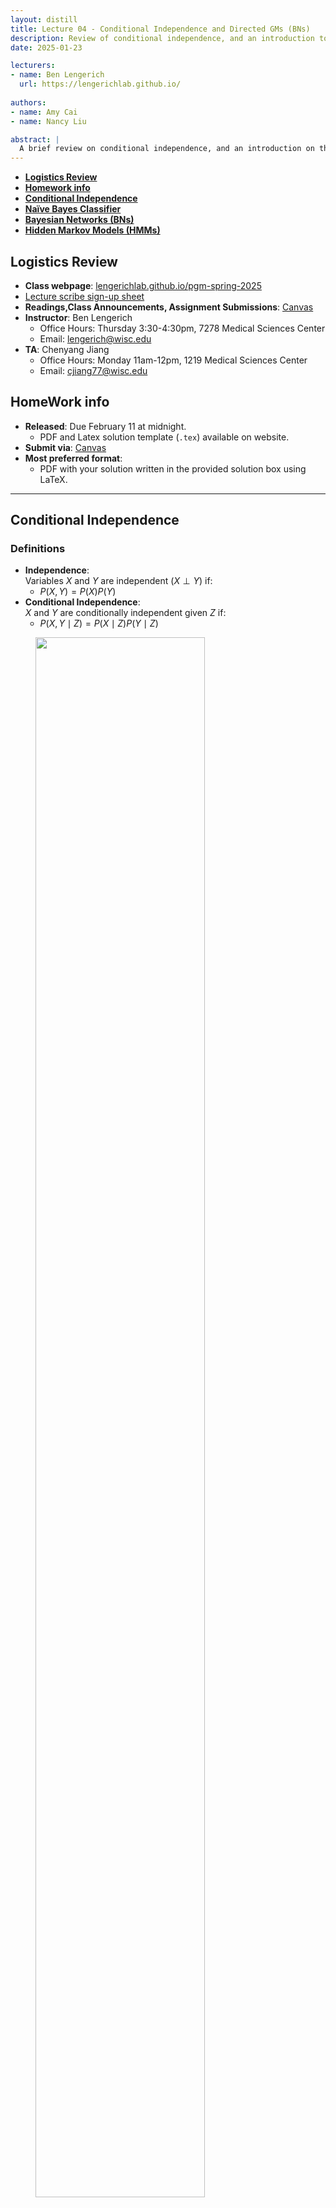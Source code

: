 ```yaml
---
layout: distill
title: Lecture 04 - Conditional Independence and Directed GMs (BNs)
description: Review of conditional independence, and an introduction to Directed GMs (BNs)
date: 2025-01-23

lecturers:
- name: Ben Lengerich
  url: https://lengerichlab.github.io/
  
authors:
- name: Amy Cai
- name: Nancy Liu

abstract: |
  A brief review on conditional independence, and an introduction on the directed model including Markov Model, Hidden Markov Model (HMMs), and Bayesian Networks (BNs).
---
```


- [**Logistics Review**](#logistics-review)
- [**Homework info**](#homework-info)
- [**Conditional Independence**](#conditional-independence)
- [**Naïve Bayes Classifier**](#naïve-bayes-classifier)
- [**Bayesian Networks (BNs)**](#bayesian-networks-bns)
- [**Hidden Markov Models (HMMs)**](#hidden-markov-models-hmms)

## Logistics Review

- **Class webpage**: [lengerichlab.github.io/pgm-spring-2025](https://lengerichlab.github.io/pgm-spring-2025)
- [Lecture scribe sign-up sheet](https://docs.google.com/spreadsheets/d/1-Mj0MwkSxidVe-HfnMZyUIk4N8cwMeuGzEYTrgDjKqk/edit?gid=0)
- **Readings,Class Announcements, Assignment Submissions**: [Canvas](https://canvas.wisc.edu/courses/447453)
- **Instructor**: Ben Lengerich
  - Office Hours: Thursday 3:30-4:30pm, 7278 Medical Sciences Center
  - Email: [lengerich@wisc.edu](mailto:lengerich@wisc.edu)
- **TA**: Chenyang Jiang
  - Office Hours: Monday 11am-12pm, 1219 Medical Sciences Center
  - Email: [cjiang77@wisc.edu](mailto:cjiang77@wisc.edu)

## HomeWork info
- **Released**: Due February 11 at midnight.
  - PDF and Latex solution template (`.tex`) available on website.
- **Submit via**: [Canvas](https://canvas.wisc.edu/courses/447453/assignments)
- **Most preferred format**:
  - PDF with your solution written in the provided solution box using LaTeX.

---

## **Conditional Independence**

### **Definitions**
- **Independence**:  
  Variables $X$ and $Y$ are independent $(X \perp Y)$ if:
  - $P(X, Y) = P(X)P(Y)$
- **Conditional Independence**:  
  $X$ and $Y$ are conditionally independent given $Z$ if:
  - $P(X, Y \mid Z) = P(X \mid Z)P(Y \mid Z)$

<figure id="Figure for conditional independence" class="l-body-outset">
  <div class="row">
    <div class="col three">
      <img src="{{ 'assets/img/notes/lecture-04/Conditional indenpendence.png' | relative_url }}" 
           style="width:80%; max-width:800px;" />
    </div>
  </div>
  </figure>

### **Example**
- **Medical Diagnosis**:  
  Let $X = \text{Fever}, Y = \text{Rash}, Z = \text{Measles}$.  
  If a patient has measles ($Z$), knowing they have a fever ($X$) provides no additional information about whether they develop a rash ($Y$).
  
<figure id="Example of conditional independence figure" class="l-body-outset">
  <div class="row">
    <div class="col three">
      <img src="{{ 'assets/img/notes/lecture-04/Example of Conditional indenpendence.png' | relative_url }}" 
           style="width:80%; max-width:800px;" />
    </div>
  </div>
  </figure>

### **Relate to Naïve Bayes**
- Conditional independence allows us to compute $P(X\mid Y)$ efficiently.
- Switching the direction of one arrow does not change the probability.
- Switching the direction of **two** arrow changes the probability because there is a double-count evidence (two $X$'s repeatedly contains part of information about $Y$)
  
<figure id="Figure for Naïve Bayes (1)" class="l-body-outset">
  <div class="row">
    <div class="col three">
      <img src="{{ 'assets/img/notes/lecture-04/Naïve Bayes(1).png' | relative_url }}" 
           style="width:80%; max-width:800px;" />
    </div>
  </div>
  </figure>

<figure id="Figure for Naïve Bayes (2)" class="l-body-outset">
  <div class="row">
    <div class="col three">
      <img src="{{ 'assets/img/notes/lecture-04/Naïve Bayes(2).png' | relative_url }}" 
           style="width:80%; max-width:800px;" />
    </div>
  </div>
  </figure>

<figure id="Figure for Naïve Bayes (3)" class="l-body-outset">
  <div class="row">
    <div class="col three">
      <img src="{{ 'assets/img/notes/lecture-04/Naïve Bayes(3).png' | relative_url }}" 
           style="width:80%; max-width:800px;" />
    </div>
  </div>
  </figure>

<figure id="Figure for double-count evidence" class="l-body-outset">
  <div class="row">
    <div class="col three">
      <img src="{{ 'assets/img/notes/lecture-04/double-count evidence.png' | relative_url }}" 
           style="width:80%; max-width:800px;" />
    </div>
  </div>
  </figure>

---

## **Directed Graphical Models (causality relationship)**
Two types of GMs:
- Directed edges give causality relationship (e.g. Bayesian Network)
- Undirected edges give correlations between variables (e.g. Markov Random Field)
### **1. Markov Chains**
- **Markov Property**:  
  The future state depends only on the current state:   
  - $P(Z_{t+1} \mid Z_t, Z_{t-1}, \ldots) = P(Z_{t+1} \mid Z_t)$

- **Transition Matrix**:  
  Defines probabilities $P(Z_t \mid Z_{t-1})$.  
- **Application**:  
  Modeling sequences like weather patterns or stock prices.

<figure id="Figure for Markov Property" class="l-body-outset">
  <div class="row">
    <div class="col three">
      <img src="{{ 'assets/img/notes/lecture-04/Directed PGM.png' | relative_url }}" 
           style="width:80%; max-width:800px;" />
    </div>
  </div>
  </figure>

### **2. Hidden Markov Models (HMMs)**
We need it when the underlying drivers are not observed
- **Components**:  
  - **Hidden States** ($Z_t$): Latent variables (e.g., emotional states in speech).  
  - **Observations** ($X_t$): Observed data (e.g., audio signals).  
  - **Transition Probability**: $P(Z_t \mid Z_{t-1})$.  
  - **Emission Probability**: $P(X_t \mid Z_t)$.  
- **Example**:  
  **Dishonest Casino**:  
  - Hidden states: Fair die ($Z=0$) vs. loaded die ($Z=1$).  
  - Observations: Dice rolls (e.g., $X=6$).  
  - Goal: Infer when the dealer switches dice based on observed rolls.
<figure id="Figure for HMM" class="l-body-outset">
  <div class="row">
    <div class="col three">
      <img src="{{ 'assets/img/notes/lecture-04/Hidden Markov Model (HMM).png' | relative_url }}" 
           style="width:80%; max-width:800px;" />
    </div>
  </div>
  </figure>  

### **3. Bayesian Networks (BNs)**
- **Structure**:  
  A BN is a **directed acyclic graph** whose nodes represent the random variables and whose edges represent direct influence of one variable on another. Provides the skeleton for representing a joint distribution compactly in a **factorized** way. It compacts representation of a set of **conditional independence** assumptions. We can view the graph as encoding a **generative sampling process** executed by nature.
- **Factorization**:  
  Joint distribution factorizes as:
  - $P(X_1, \ldots, X_n) = \prod_{i=1}^n P(X_i \mid \text{Parents}(X_i))$

- **Key Structures**:  
  - **Common Parent**:  
    $A \leftarrow B \rightarrow C$ ⟹ $A \perp C \mid B$.  
    *Example*: $B = \text{Season}, A = \text{Rain}, C = \text{Sprinkler}$.
<figure id="Figure for common parent" class="l-body-outset">
  <div class="row">
    <div class="col three">
      <img src="{{ 'assets/img/notes/lecture-04/common parent.png' | relative_url }}" 
           style="width:80%; max-width:800px;" />
    </div>
  </div>
  </figure>
  
  - **Cascade**:  
    $A \rightarrow B \rightarrow C$ ⟹ $A \perp C \mid B$.  
    *Example*: $A = \text{Smoking}, B = \text{Lung Damage}, C = \text{Cough}$.
<figure id="Figure for cascade" class="l-body-outset">
  <div class="row">
    <div class="col three">
      <img src="{{ 'assets/img/notes/lecture-04/Cascade.png' | relative_url }}" 
           style="width:80%; max-width:800px;" />
    </div>
  </div>
  </figure>
  
  - **V-Structure (Collider)**:  
    $A \rightarrow B \leftarrow C$ ⟹ $A$ and $C$ become dependent if $B$ is observed.  
    *Example*: $A = \text{Alarm}, B = \text{Burglary}, C = \text{Earthquake}$.
  <figure id="Figure for V-structure" class="l-body-outset">
  <div class="row">
    <div class="col three">
      <img src="{{ 'assets/img/notes/lecture-04/V-structure.png' | relative_url }}" 
           style="width:80%; max-width:800px;" />
    </div>
  </div>
  </figure>

- **I-map**
  - **Independence set**: let $P$ be a distribution on $X$. Define $I(P)$ to be the set of independences $(X \perp Y \mid Z)$ that hold in $P$.
  - **I-Map**: Let $G$ be any graph object with an associated independence set $I(G)$. We say that $G$ is an **I-map** for an independent set $I$ if $I(G) \subseteq I$.
  - **I-Map Distribution**: We say $G$ is an I-map for $P$ if $G$ is an I-map for $I(P)$, when we use $I(G)$ as the associated independence set.
<figure id="Figure for I-map" class="l-body-outset">
  <div class="row">
    <div class="col three">
      <img src="{{ 'assets/img/notes/lecture-04/I - Maps.png' | relative_url }}" 
           style="width:80%; max-width:800px;" />
    </div>
  </div>
  </figure>
  
  - Facts: 
    - Any independence that $G$ asserts must hold in $P$. Conversely, $P$ could contain other independence that are not in $G$.
    - We are capable to use $G$ to estimate $P$.
    - Due to the property of BNs, $I(G)$ can be used to represent the local Markov assumption by $I_l(G)=\{X_i \perp NonDescendants_{X_i} \mid Pa_{X_i}:\forall i\}$
<figure id="Figure for NonDescendants" class="l-body-outset">
  <div class="row">
    <div class="col three">
      <img src="{{ 'assets/img/notes/lecture-04/NonDescendants.png' | relative_url }}" 
           style="width:80%; max-width:800px;" />
    </div>
  </div>
  </figure>
  
  - Example: $G_0$, $G_1$, $G_2$ can be I-map for $P_1$, while $G_0$ is not the I-map for $P_2$. Because $G$ implies independence that is not contained in $P_2$, so it cannot be used to estimate $P_2$.
    
<figure id="Figure for I-map example" class="l-body-outset">
  <div class="row">
    <div class="col three">
      <img src="{{ 'assets/img/notes/lecture-04/I Map example.png' | relative_url }}" 
           style="width:80%; max-width:800px;" />
    </div>
  </div>
  </figure>

- **D-Separation**:  
  - A path between $X$ and $Y$ is **blocked** by $Z$ if:  
    1. **Chain** $\rightarrow \bullet \rightarrow$: Middle node is in $Z$.
    2. **Fork** $\leftarrow \bullet \rightarrow$: Middle node is in $Z$.  
    3. **Collider** $\rightarrow \bullet \leftarrow$: Middle node *and its descendants* are not in $Z$.
<figure id="Figure for chain" class="l-body-outset">
  <div class="row">
    <div class="col three">
      <img src="{{ 'assets/img/notes/lecture-04/chain.png' | relative_url }}" 
           style="width:80%; max-width:800px;" />
    </div>
  </div>
  </figure>

<figure id="Figure for Common Cause" class="l-body-outset">
  <div class="row">
    <div class="col three">
      <img src="{{ 'assets/img/notes/lecture-04/Common Cause.png' | relative_url }}" 
           style="width:80%; max-width:800px;" />
    </div>
  </div>
  </figure>

<figure id="Figure for collider" class="l-body-outset">
  <div class="row">
    <div class="col three">
      <img src="{{ 'assets/img/notes/lecture-04/collider.png' | relative_url }}" 
           style="width:80%; max-width:800px;" />
    </div>
  </div>
  </figure>
  
  - **Definition**: $X$ and $Y$ are d-separated given $Z$ if all paths are blocked.  
  - **MAG definition of D-Separation**: Variable $X$ and $Y$ are D-separated given $Z$ if they are separated in the moralized ancestral graph.
<figure id="Figure for D-separation" class="l-body-outset">
  <div class="row">
    <div class="col three">
      <img src="{{ 'assets/img/notes/lecture-04/D-separation.png' | relative_url }}" 
           style="width:80%; max-width:800px;" />
    </div>
  </div>
  </figure>

  - **Example**:
<figure id="Figure for I(G) graph" class="l-body-outset">
  <div class="row">
    <div class="col three">
      <img src="{{ 'assets/img/notes/lecture-04/I(G) graph.png' | relative_url }}" 
           style="width:80%; max-width:800px;" />
    </div>
  </div>
  </figure>

---

## **Learning & Inference**

### **Learning in BNs**
- **Parameter Learning**:  
  Estimate Conditional Probability Tables (CPTs) from data:
  - $P(X_i \mid \text{Parents}(X_i)) = \frac{\text{Count}(X_i, \text{Parents}(X_i))}{\text{Count}(\text{Parents}(X_i))}$

- **Structure Learning**:  
  Use algorithms like **K2** or **PC** to infer the DAG from data.  

### **Inference in BNs**
- **Exact Inference**:  
  - **Variable Elimination**: Marginalize variables step-by-step.  
  - **Junction Tree Algorithm**: Transform the BN into a tree structure.  
- **Approximate Inference**:  
  - **Sampling**: Markov Chain Monte Carlo (MCMC).  
  - **Loopy Belief Propagation**: Message-passing in cyclic graphs.  

---

## **I-Equivalence**

### **Definition**
- Two Bayesian Networks are **I-equivalent** if they encode the same set of conditional independence statements.  
- **Example**:  
  Networks $A \rightarrow B \rightarrow C$ and $A \leftarrow B \leftarrow C$ are I-equivalent.
<figure id="Figure for I-equivalence" class="l-body-outset">
  <div class="row">
    <div class="col three">
      <img src="{{ 'assets/img/notes/lecture-04/Uniqueness of BNs.png' | relative_url }}" 
           style="width:80%; max-width:800px;" />
    </div>
  </div>
  </figure>

### **Implications**
- Different graph structures can represent identical independence relationships.  
- Critical for model selection and avoiding overfitting.  

### **Notation: "Plate"**
- Naïve Bayes with Streamlined Notation:
<figure id="Figure for Plate" class="l-body-outset">
  <div class="row">
    <div class="col three">
      <img src="{{ 'assets/img/notes/lecture-04/Plate.png' | relative_url }}" 
           style="width:80%; max-width:800px;" />
    </div>
  </div>
  </figure>
---

## **Applications**

### **1. Naïve Bayes Classifier**
- **Assumption**: Features are conditionally independent given the class.  
- **Formula**:  
  - $P(Y \mid X_1, \ldots, X_n) \propto P(Y) \prod_{i=1}^n P(X_i \mid Y)$

- **Use Case**: Spam detection, sentiment analysis.  

### **2. Hidden Markov Models**
- **Applications**:  
  - Speech recognition (mapping audio to words).  
  - Bioinformatics (gene prediction from DNA sequences).  

### **3. Causal Inference**
- **Bayesian Networks for Causality**:  
  - Identify causal effects using interventions.  
  - Example: Estimating the effect of a drug on recovery while controlling for confounders.  

---
